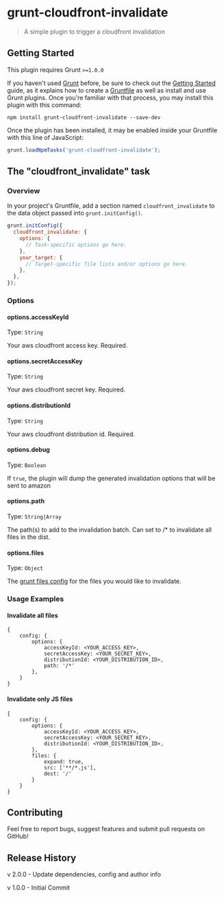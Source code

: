 # grunt-cloudfront-invalidate

> A simple plugin to trigger a cloudfront invalidation

## Getting Started
This plugin requires Grunt `>=1.0.0`

If you haven't used [Grunt](http://gruntjs.com/) before, be sure to check out the [Getting Started](http://gruntjs.com/getting-started) guide, as it explains how to create a [Gruntfile](http://gruntjs.com/sample-gruntfile) as well as install and use Grunt plugins. Once you're familiar with that process, you may install this plugin with this command:

```shell
npm install grunt-cloudfront-invalidate --save-dev
```

Once the plugin has been installed, it may be enabled inside your Gruntfile with this line of JavaScript:

```js
grunt.loadNpmTasks('grunt-cloudfront-invalidate');
```

## The "cloudfront_invalidate" task

### Overview
In your project's Gruntfile, add a section named `cloudfront_invalidate` to the data object passed into `grunt.initConfig()`.

```js
grunt.initConfig({
  cloudfront_invalidate: {
    options: {
      // Task-specific options go here.
    },
    your_target: {
      // Target-specific file lists and/or options go here.
    },
  },
});
```

### Options

#### options.accessKeyId
Type: `String`

Your aws cloudfront access key. Required.

#### options.secretAccessKey
Type: `String`

Your aws cloudfront secret key. Required.

#### options.distributionId
Type: `String`

Your aws cloudfront distribution id. Required.

#### options.debug
Type: `Boolean`

If <code>true</code>, the plugin will dump the generated invalidation options that will be sent to amazon
 
#### options.path
Type: `String|Array`

The path(s) to add to the invalidation batch. Can set to /* to invalidate all files in the dist.
 
#### options.files
Type: `Object`

The [grunt files config](http://gruntjs.com/configuring-tasks#files) for the files you would like to invalidate.

### Usage Examples

#### Invalidate all files
```
{
    config: {
        options: {
            accessKeyId: <YOUR_ACCESS_KEY>,
            secretAccessKey: <YOUR_SECRET_KEY>,
            distributionId: <YOUR_DISTRIBUTION_ID>,
            path: '/*'
        },
    }
}
```

#### Invalidate only JS files
```
{
    config: {
        options: {
            accessKeyId: <YOUR_ACCESS_KEY>,
            secretAccessKey: <YOUR_SECRET_KEY>,
            distributionId: <YOUR_DISTRIBUTION_ID>,
        },
        files: {
            expand: true,
            src: ['**/*.js'],
            dest: '/'
        }
    }
}
```

## Contributing
Feel free to report bugs, suggest features and submit pull requests on GitHub!

## Release History
v 2.0.0 - Update dependencies, config and author info

v 1.0.0 - Initial Commit